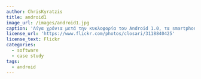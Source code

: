 ```yaml
---
author: ChrisKyratzis
title: android1
image_url: /images/android1.jpg
caption: 'Λίγα χρόνια μετά την κυκλοφορία του Android 1.0, τα smartphone που είχαν εγκατεστημένο το λειτουργικό σύστημα ήταν παντού. Τώρα έχει γίνει το πιο δημοφιλές φορητό λειτουργικό σύστημα στον κόσμο, νικώντας τους πολλούς ανταγωνιστές του, όπως Symbian, BlackBerry, Palm OS, webOS και Windows Phone.'
license_url: 'https://www.flickr.com/photos/closari/3118840425'
license_text: Flickr
categories:
  - software
  - case study
tags:
  - android
---
```

